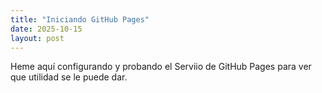 ```yaml
---
title: "Iniciando GitHub Pages"
date: 2025-10-15
layout: post
---
```

Heme aquí configurando y probando el Serviio de GitHub Pages para ver que utilidad se le puede dar.
